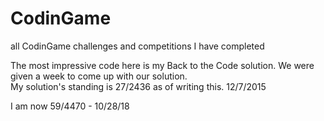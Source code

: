 # CodinGame
all CodinGame challenges and competitions I have completed

The most impressive code here is my Back to the Code solution.
We were given a week to come up with our solution.    
My solution's standing is 27/2436 as of writing this. 12/7/2015

I am now 59/4470 - 10/28/18
